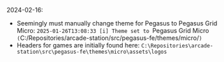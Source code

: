 2024-02-16:
- Seemingly must manually change theme for Pegasus to Pegasus Grid Micro: `2025-01-26T13:08:33 [i] Theme set to `Pegasus Grid Micro` (`C:/Repositories/arcade-station/src/pegasus-fe/themes/micro/`)`
- Headers for games are initially found here: `C:\Repositories\arcade-station\src\pegasus-fe\themes\micro\assets\logos`